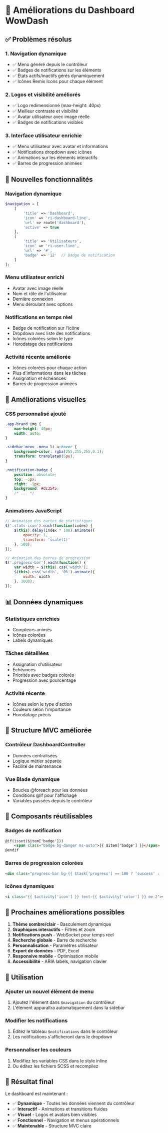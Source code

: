 # 🚀 Améliorations du Dashboard WowDash

## ✅ Problèmes résolus

### 1. **Navigation dynamique**
- ✅ Menu généré depuis le contrôleur
- ✅ Badges de notifications sur les éléments
- ✅ États actifs/inactifs gérés dynamiquement
- ✅ Icônes Remix Icons pour chaque élément

### 2. **Logos et visibilité améliorés**
- ✅ Logo redimensionné (max-height: 40px)
- ✅ Meilleur contraste et visibilité
- ✅ Avatar utilisateur avec image réelle
- ✅ Badges de notifications visibles

### 3. **Interface utilisateur enrichie**
- ✅ Menu utilisateur avec avatar et informations
- ✅ Notifications dropdown avec icônes
- ✅ Animations sur les éléments interactifs
- ✅ Barres de progression animées

## 🎨 Nouvelles fonctionnalités

### **Navigation dynamique**
```php
$navigation = [
    [
        'title' => 'Dashboard',
        'icon' => 'ri-dashboard-line',
        'url' => route('dashboard'),
        'active' => true
    ],
    [
        'title' => 'Utilisateurs',
        'icon' => 'ri-user-line',
        'url' => '#',
        'badge' => '12'  // Badge de notification
    ]
];
```

### **Menu utilisateur enrichi**
- Avatar avec image réelle
- Nom et rôle de l'utilisateur
- Dernière connexion
- Menu déroulant avec options

### **Notifications en temps réel**
- Badge de notification sur l'icône
- Dropdown avec liste des notifications
- Icônes colorées selon le type
- Horodatage des notifications

### **Activité récente améliorée**
- Icônes colorées pour chaque action
- Plus d'informations dans les tâches
- Assignation et échéances
- Barres de progression animées

## 🎯 Améliorations visuelles

### **CSS personnalisé ajouté**
```css
.app-brand img {
    max-height: 40px;
    width: auto;
}

.sidebar-menu .menu li a:hover {
    background-color: rgba(255,255,255,0.1);
    transform: translateX(5px);
}

.notification-badge {
    position: absolute;
    top: -5px;
    right: -5px;
    background: #dc3545;
    /* ... */
}
```

### **Animations JavaScript**
```javascript
// Animation des cartes de statistiques
$('.stats-icon').each(function(index) {
    $(this).delay(index * 100).animate({
        opacity: 1,
        transform: 'scale(1)'
    }, 500);
});

// Animation des barres de progression
$('.progress-bar').each(function() {
    var width = $(this).css('width');
    $(this).css('width', '0%').animate({
        width: width
    }, 1000);
});
```

## 📊 Données dynamiques

### **Statistiques enrichies**
- Compteurs animés
- Icônes colorées
- Labels dynamiques

### **Tâches détaillées**
- Assignation d'utilisateur
- Échéances
- Priorités avec badges colorés
- Progression avec pourcentage

### **Activité récente**
- Icônes selon le type d'action
- Couleurs selon l'importance
- Horodatage précis

## 🔧 Structure MVC améliorée

### **Contrôleur DashboardController**
- Données centralisées
- Logique métier séparée
- Facilité de maintenance

### **Vue Blade dynamique**
- Boucles @foreach pour les données
- Conditions @if pour l'affichage
- Variables passées depuis le contrôleur

## 🎨 Composants réutilisables

### **Badges de notification**
```html
@if(isset($item['badge']))
    <span class="badge bg-danger ms-auto">{{ $item['badge'] }}</span>
@endif
```

### **Barres de progression colorées**
```html
<div class="progress-bar bg-{{ $task['progress'] == 100 ? 'success' : ($task['progress'] > 50 ? 'primary' : 'warning') }}">
```

### **Icônes dynamiques**
```html
<i class="{{ $activity['icon'] }} text-{{ $activity['color'] }} me-2"></i>
```

## 🚀 Prochaines améliorations possibles

1. **Thème sombre/clair** - Basculement dynamique
2. **Graphiques interactifs** - Filtres et zoom
3. **Notifications push** - WebSocket pour temps réel
4. **Recherche globale** - Barre de recherche
5. **Personnalisation** - Paramètres utilisateur
6. **Export de données** - PDF, Excel
7. **Responsive mobile** - Optimisation mobile
8. **Accessibilité** - ARIA labels, navigation clavier

## 📝 Utilisation

### **Ajouter un nouvel élément de menu**
1. Ajoutez l'élément dans `$navigation` du contrôleur
2. L'élément apparaîtra automatiquement dans la sidebar

### **Modifier les notifications**
1. Éditez le tableau `$notifications` dans le contrôleur
2. Les notifications s'afficheront dans le dropdown

### **Personnaliser les couleurs**
1. Modifiez les variables CSS dans le style inline
2. Ou éditez les fichiers SCSS et recompilez

## 🎉 Résultat final

Le dashboard est maintenant :
- ✅ **Dynamique** - Toutes les données viennent du contrôleur
- ✅ **Interactif** - Animations et transitions fluides
- ✅ **Visuel** - Logos et avatars bien visibles
- ✅ **Fonctionnel** - Navigation et menus opérationnels
- ✅ **Maintenable** - Structure MVC claire 